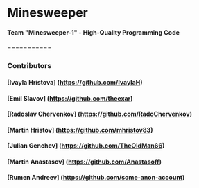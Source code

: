 Minesweeper
===========

#### Team "Minesweeper-1" - High-Quality Programming Code
===========

### Contributors

#### [Ivayla Hristova] (https://github.com/IvaylaH)
#### [Emil Slavov] (https://github.com/theexar)
#### [Radoslav Chervenkov] (https://github.com/RadoChervenkov)
#### [Martin Hristov] (https://github.com/mhristov83)
#### [Julian Genchev] (https://github.com/TheOldMan66)
#### [Martin Anastasov] (https://github.com/Anastasoff)
#### [Rumen Andreev] (https://github.com/some-anon-account)